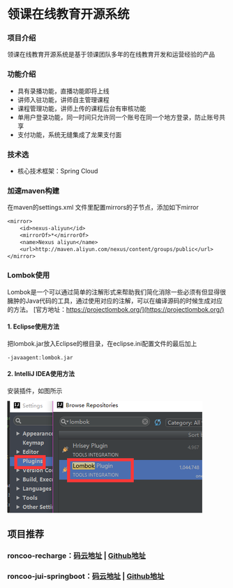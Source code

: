 # 领课在线教育开源系统

### 项目介绍
领课在线教育开源系统是基于领课团队多年的在线教育开发和运营经验的产品

### 功能介绍
* 具有录播功能，直播功能即将上线
* 讲师入驻功能，讲师自主管理课程
* 课程管理功能，讲师上传的课程后台有审核功能
* 单用户登录功能，同一时间只允许同一个账号在同一个地方登录，防止账号共享
* 支付功能，系统无缝集成了龙果支付面

### 技术选
* 核心技术框架：Spring Cloud

### 加速maven构建
在maven的settings.xml 文件里配置mirrors的子节点，添加如下mirror
```
<mirror>
    <id>nexus-aliyun</id>
    <mirrorOf>*</mirrorOf>
    <name>Nexus aliyun</name>
    <url>http://maven.aliyun.com/nexus/content/groups/public</url>
</mirror>
```

### Lombok使用
Lombok是一个可以通过简单的注解形式来帮助我们简化消除一些必须有但显得很臃肿的Java代码的工具，通过使用对应的注解，可以在编译源码的时候生成对应的方法。
[官方地址：https://projectlombok.org/](https://projectlombok.org/)

#### 1. Eclipse使用方法
把lombok.jar放入Eclipse的根目录，在eclipse.ini配置文件的最后加上
```
-javaagent:lombok.jar 
```

#### 2. IntelliJ IDEA使用方法
安装插件，如图所示

![流程图](/doc/images/lombok1.png)

## 项目推荐
### roncoo-recharge：[码云地址](https://gitee.com/roncoocom/roncoo-recharge) | [Github地址](https://github.com/roncoo/roncoo-recharge)
### roncoo-jui-springboot：[码云地址](https://gitee.com/roncoocom/roncoo-jui-springboot) | [Github地址](https://github.com/roncoo/roncoo-jui-springboot)